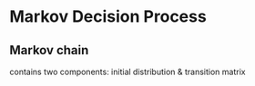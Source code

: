 # Markov Decision Process

## Markov chain

contains two components: initial distribution & transition matrix	